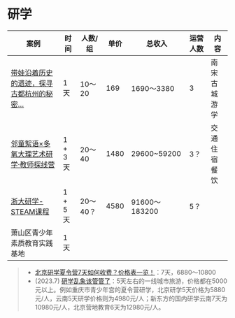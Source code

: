 # 研学

| 案例                                                         | 时间    | 人数/组  | 单价 | 总收入        | 运营人数 | 内容         |
| ------------------------------------------------------------ | ------- | -------- | ---- | ------------- | -------- | ------------ |
| [带娃沿着历史的遗迹，探寻古都杭州的秘密…](https://mp.weixin.qq.com/s/-zKHN8sqwPxMbgbKshNphA) | 1天     | 10～20   | 169  | 1690～3380    | 3        | 南宋古城游学 |
| [邻童絮语×多氧大理艺术研学·教师探线营](https://mp.weixin.qq.com/s/4pQo006EumTklDh0MlLybw) | 1 + 3天 | 20～40   | 1480 | 29600~59200   | 3？      | 交通住宿餐饮 |
| [浙大研学-STEAM课程](https://mp.weixin.qq.com/s/OXvEGagxJG783C7JQVpajw) | 1 + 5天 | 20～40？ | 4580 | 91600～183200 | 5？      |              |
| 萧山区青少年素质教育实践基地                                 | 1天     |          |      |               |          |              |

> - [北京研学夏令营7天如何收费？价格表一览！](https://www.letaocamp.com/yanxue/news/200.html)：7天，6880～10800
> - (2023.7) [研学乱象该管管了](http://paper.people.com.cn/zgjjzk/html/2023-07/30/nw.zgjjzk_20230730_1-02.htm)：5天左右的一线城市旅游，价格都在5000元以上。例如重庆市青少年宫的夏令营研学，北京研学5天价格为5880元/人，云南5天研学价格则为4980元/人；新东方的国内研学云南7天为10980元/人，北京营地教育6天为12980元/人。

